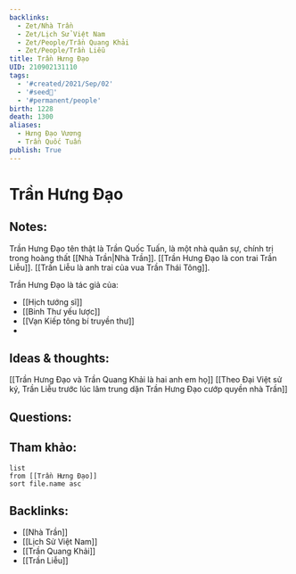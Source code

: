 ```yaml
---
backlinks:
  - Zet/Nhà Trần
  - Zet/Lịch Sử Việt Nam
  - Zet/People/Trần Quang Khải
  - Zet/People/Trần Liễu
title: Trần Hưng Đạo
UID: 210902131110
tags:
  - '#created/2021/Sep/02'
  - '#seed🥜'
  - '#permanent/people'
birth: 1228
death: 1300
aliases:
  - Hưng Đạo Vương
  - Trần Quốc Tuấn
publish: True
---
```

# Trần Hưng Đạo

## Notes:
Trần Hưng Đạo tên thật là Trần Quốc Tuấn, là một nhà quân sự, chính trị trong hoàng thất [[Nhà Trần|Nhà Trần]].
[[Trần Hưng Đạo là con trai Trần Liễu]]. [[Trần Liễu là anh trai của vua Trần Thái Tông]].


Trần Hưng Đạo là tác giả của:
- [[Hịch tướng sĩ]]
- [[Binh Thư yếu lược]]
- [[Vạn Kiếp tông bí truyền thư]]
- 

## Ideas & thoughts:
[[Trần Hưng Đạo và Trần Quang Khải là hai anh em họ]]
[[Theo Đại Việt sử ký, Trần Liễu trước lúc lâm trung dặn Trần Hưng Đạo cướp quyền nhà Trần]]

## Questions:


## Tham khảo:
```dataview
list
from [[Trần Hưng Đạo]]
sort file.name asc
```
## Backlinks:
- [[Nhà Trần]]
- [[Lịch Sử Việt Nam]]
- [[Trần Quang Khải]]
- [[Trần Liễu]]
